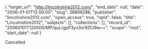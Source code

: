 {
  "target_url": "http://lincolnshire2012.com/", 
  "end_date": null, 
  "date": "2006-01-01T12:00:00", 
  "slug": 38666286, 
  "publisher": "lincolnshire2012.com", 
  "open_access": true, 
  "npld": false, 
  "title": "Lincolnshire2012", 
  "subjects": [], 
  "collections": [], 
  "record_id": "20060101T120000/MP/quLrgpP3yv3xr9ZCi9w==", 
  "scope": "root", 
  "start_date": null
}

Cancelled
